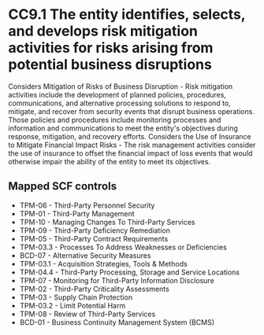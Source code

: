 # CC9.1 The entity identifies, selects, and develops risk mitigation activities for risks arising from potential business disruptions
Considers Mitigation of Risks of Business Disruption - Risk mitigation activities include the development of planned policies, procedures, communications, and alternative processing solutions to respond to, mitigate, and recover from security events that disrupt business operations. Those policies and procedures include monitoring processes and information and communications to meet the entity's objectives during response, mitigation, and recovery efforts. Considers the Use of Insurance to Mitigate Financial Impact Risks - The risk management activities consider the use of insurance to offset the financial impact of loss events that would otherwise impair the ability of the entity to meet its objectives.
## Mapped SCF controls
- TPM-06 - Third-Party Personnel Security
- TPM-01 - Third-Party Management
- TPM-10 - Managing Changes To Third-Party Services
- TPM-09 - Third-Party Deficiency Remediation
- TPM-05 - Third-Party Contract Requirements
- TPM-03.3 - Processes To Address Weaknesses or Deficiencies
- BCD-07 - Alternative Security Measures
- TPM-03.1 - Acquisition Strategies, Tools & Methods
- TPM-04.4 - Third-Party Processing, Storage and Service Locations
- TPM-07 - Monitoring for Third-Party Information Disclosure
- TPM-02 - Third-Party Criticality Assessments
- TPM-03 - Supply Chain Protection
- TPM-03.2 - Limit Potential Harm
- TPM-08 - Review of Third-Party Services
- BCD-01 - Business Continuity Management System (BCMS)